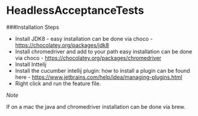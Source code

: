 # HeadlessAcceptanceTests

###Installation Steps

* Install JDK8 - easy installation can be done via choco - https://chocolatey.org/packages/jdk8
* Install chromedriver and add to your path easy installation can be done via choco - https://chocolatey.org/packages/chromedriver
* Install Inttelij
* Install the cucumber intellij plugin: how to install a plugin can be found here - https://www.jetbrains.com/help/idea/managing-plugins.html
* Right click and run the feature file.

*Note*

If on a mac the java and chromedriver installation can be done via brew.
